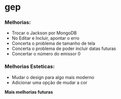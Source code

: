 # gep

### Melhorias:

- Trocar o Jackson por MongoDB
- No Editar e Incluir, apontar o erro
- Concerta o problema de tamanho de tela
- Concerta o problema de poder incluir datas futuras
- Concertar o número do emissor 0

### Melhorias Esteticas:

- Mudar o design para algo mais moderno
- Adicionar uma opção de mudar a cor

**Mais melhorias futuras**
